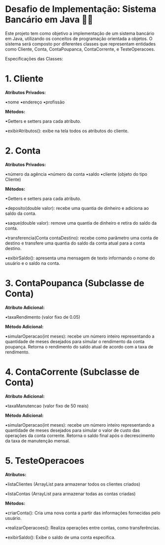 # Desafio de Implementação: Sistema Bancário em Java 👩‍💻​
Este projeto tem como objetivo a implementação de um sistema bancário em Java, utilizando os conceitos de programação orientada a objetos. O sistema será composto por diferentes classes que representam entidades como Cliente, Conta, ContaPoupanca, ContaCorrente, e TesteOperacoes.

Especificações das Classes:
# 1. Cliente
   
**Atributos Privados:**

•nome
•endereço
•profissão

**Métodos:**

•Getters e setters para cada atributo.

•exibirAtributos(): exibe na tela todos os atributos do cliente.

# 2. Conta
   
**Atributos Privados:**

•número da agência
•número da conta
•saldo
•cliente (objeto do tipo Cliente)

**Métodos:**

•Getters e setters para cada atributo.

•deposito(double valor): recebe uma quantia de dinheiro e adiciona ao saldo da conta.

•saque(double valor): remove uma quantia de dinheiro e retira do saldo da conta.

•transferencia(Conta contaDestino): recebe como parâmetro uma conta de destino e transfere uma quantia do saldo da conta atual para a conta destino.

•exibirSaldo(): apresenta uma mensagem de texto informando o nome do usuário e o saldo na conta.

# 3. ContaPoupanca (Subclasse de Conta)
   
**Atributo Adicional:**

•taxaRendimento (valor fixo de 0.05)

**Método Adicional:**

•simularOperacao(int meses): recebe um número inteiro representando a quantidade de meses desejados para simular o rendimento da conta poupança. Retorna o rendimento do saldo atual de acordo com a taxa de rendimento.

# 4. ContaCorrente (Subclasse de Conta)
   
**Atributo Adicional:**

•taxaManutencao (valor fixo de 50 reais)

**Método Adicional:**

•simularOperacao(int meses): recebe um número inteiro representando a quantidade de meses desejados para simular o valor de custo das operações da conta corrente. Retorna o saldo final após o decrescimento da taxa de manutenção mensal.

# 5. TesteOperacoes
   
**Atributos:**

•listaClientes (ArrayList para armazenar todos os clientes criados)

•listaContas (ArrayList para armazenar todas as contas criadas)

**Métodos:**

•criarConta(): Cria uma nova conta a partir das informações fornecidas pelo usuário.

•realizarOperacoes(): Realiza operações entre contas, como transferências.

•exibirSaldo(): Exibe o saldo de uma conta específica.
